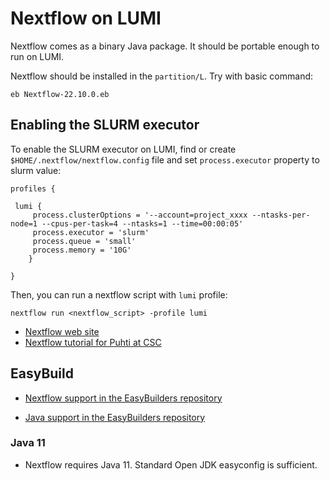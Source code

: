 # Nextflow on LUMI

Nextflow comes as a binary Java package. It should be portable enough to run on LUMI.


Nextflow should be installed in the `partition/L`. Try with basic command: 
```
eb Nextflow-22.10.0.eb
```

## Enabling the SLURM executor

To enable the SLURM executor on LUMI, find or create `$HOME/.nextflow/nextflow.config` file and set `process.executor` property to slurm value:

```
profiles {

 lumi {
     process.clusterOptions = '--account=project_xxxx --ntasks-per-node=1 --cpus-per-task=4 --ntasks=1 --time=00:00:05'
     process.executor = 'slurm'
     process.queue = 'small'
     process.memory = '10G'
    }
    
}
```

Then, you can run a nextflow script with `lumi` profile: 

```
nextflow run <nextflow_script> -profile lumi
```


-   [Nextflow web site](https://nextflow.io/)
-   [Nextflow tutorial for Puhti at CSC](https://github.com/yetulaxman/Biocontainer/blob/master/_tutorials/nextflow_tutorial.md)


## EasyBuild

-   [Nextflow support in the EasyBuilders repository](https://github.com/easybuilders/easybuild-easyconfigs/tree/develop/easybuild/easyconfigs/n/Nextflow)

-   [Java support in the EasyBuilders repository](https://github.com/easybuilders/easybuild-easyconfigs/tree/develop/easybuild/easyconfigs/j/Java)


### Java 11

-   Nextflow requires Java 11. Standard Open JDK easyconfig is sufficient. 

